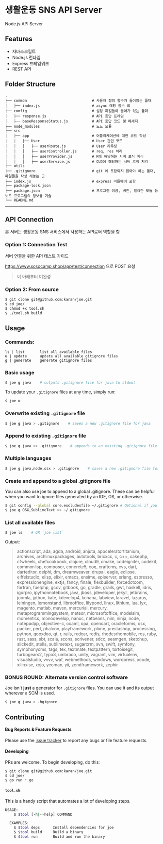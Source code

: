 # 생활운동 SNS API Server

Node.js API Server

## Features

- 자바스크립트
- Node.js 런타임
- Express 프레임워크
- REST API

## Folder Structure

```
.
├── common                              # 사용자 정의 함수가 들어있는 폴더
│   ├── index.js                        # async 래핑 함수 외
├── config                              # 설정 파일들이 들어가 있는 폴더
│   ├── response.js                     # API 응답 프레임
│   ├── baseResponseStatus.js           # API 응답 코드 및 메세지
├── node_modules                        # 노드 모듈
├── src
│   ├── app                             # 어플리케이션에 대한 코드 작성
│   │   ├── User                        # User 관련 코드
│   │   │   ├── userRoute.js            # User 라우팅
│   │   │   ├── userController.js       # req, res 처리
│   │   │   ├── userProvider.js         # R에 해당하는 서버 로직 처리
│   │   │   ├── userService.js          # CUD에 해당하는 서버 로직 처리
├── utils
├── .gitignore                          # git 에 포함되지 않아야 하는 폴더, 파일들을 작성 해놓는 곳
├── index.js                            # express 미들웨어 포함
├── package-lock.json
├── package.json                        # 프로그램 이름, 버전, 필요한 모듈 등 노드 프로그램의 정보를 기술
└── README.md
```

---

## API Connection

본 서버는 생활운동 SNS 서비스에서 사용하는 API로써 역할을 함

### Option 1: Connection Test

서버 연결을 위한 API 테스트 가이드

https://www.sosocamp.shop/app/test/connection 으로 POST 요청


> 이 아래부터 미완성
> 
> 
### Option 2: From source

```bash
$ git clone git@github.com:karan/joe.git
$ cd joe/
$ chmod +x tool.sh
$ ./tool.sh build
```

## Usage

### Commands:

```
ls | list       list all available files
u | update      update all available gitignore files
g | generate    generate gitignore files
```

### Basic usage

```bash
$ joe g java    # outputs .gitignore file for java to stdout
```

To update your `.gitignore` files at any time, simply run:

```bash
$ joe u
```

### Overwrite existing `.gitignore` file

```bash
$ joe g java > .gitignore    # saves a new .gitignore file for java
```

### Append to existing `.gitignore` file

```bash
$ joe g java >> .gitignore    # appends to an existing .gitignore file
```

### Multiple languages

```bash
$ joe g java,node,osx > .gitignore    # saves a new .gitignore file for multiple languages
```

### Create and append to a global .gitignore file

You can also use joe to append to a global .gitignore. These can be helpful when you want to ignore files generated by an IDE, OS, or otherwise.

```bash
$ git config --global core.excludesfile ~/.gitignore # Optional if you have not yet created a global .gitignore
$ joe g OSX,SublimeText >> ~/.gitignore
```

### List all available files

```bash
$ joe ls    # OR `joe list`
```

Output:

> actionscript, ada, agda, android, anjuta, appceleratortitanium, archives, archlinuxpackages, autotools, bricxcc, c, c++, cakephp, cfwheels, chefcookbook, clojure, cloud9, cmake, codeigniter, codekit, commonlisp, composer, concrete5, coq, craftcms, cvs, dart, darteditor, delphi, dm, dreamweaver, drupal, eagle, eclipse, eiffelstudio, elisp, elixir, emacs, ensime, episerver, erlang, espresso, expressionengine, extjs, fancy, finale, flexbuilder, forcedotcom, fortran, fuelphp, gcov, gitbook, go, gradle, grails, gwt, haskell, idris, igorpro, ipythonnotebook, java, jboss, jdeveloper, jekyll, jetbrains, joomla, jython, kate, kdevelop4, kohana, labview, laravel, lazarus, leiningen, lemonstand, libreoffice, lilypond, linux, lithium, lua, lyx, magento, matlab, maven, mercurial, mercury, metaprogrammingsystem, meteor, microsoftoffice, modelsim, momentics, monodevelop, nanoc, netbeans, nim, ninja, node, notepadpp, objective-c, ocaml, opa, opencart, oracleforms, osx, packer, perl, phalcon, playframework, plone, prestashop, processing, python, qooxdoo, qt, r, rails, redcar, redis, rhodesrhomobile, ros, ruby, rust, sass, sbt, scala, scons, scrivener, sdcc, seamgen, sketchup, slickedit, stella, sublimetext, sugarcrm, svn, swift, symfony, symphonycms, tags, tex, textmate, textpattern, tortoisegit, turbogears2, typo3, umbraco, unity, vagrant, vim, virtualenv, visualstudio, vvvv, waf, webmethods, windows, wordpress, xcode, xilinxise, xojo, yeoman, yii, zendframework, zephir

### BONUS ROUND: Alternate version control software

Joe isn't **just** a generator for `.gitignore` files. You can use it and its output wherever a SCM is used.

```bash
$ joe g java > .hgignore
```

## Contributing

#### Bug Reports & Feature Requests

Please use the [issue tracker](https://github.com/karan/joe/issues) to report any bugs or file feature requests.

#### Developing

PRs are welcome. To begin developing, do this:

```bash
$ git clone git@github.com:karan/joe.git
$ cd joe/
$ go run *.go
```

#### `tool.sh`

This is a handy script that automates a lot of developing steps.


```bash
USAGE:
    $ $tool [-h|--help] COMMAND

  EXAMPLES:
    $ $tool deps      Install dependencies for joe
    $ $tool build     Build a binary
    $ $tool run       Build and run the binary
```
